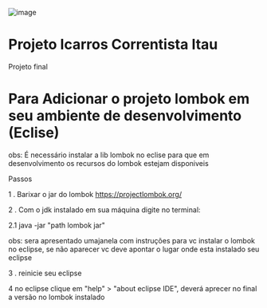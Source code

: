 ![image](https://theme.zdassets.com/theme_assets/885992/ff92333a0da67926acd4b63d9c9b9ee63472f012.png)

# Projeto Icarros Correntista Itau

Projeto final

#  Para Adicionar o projeto lombok em seu ambiente de desenvolvimento (Eclise)
obs: É necessário instalar a lib lombok no eclise para que em desenvolvimento os recursos do lombok estejam disponiveis

Passos

1 . Barixar o jar do lombok  https://projectlombok.org/

2 . Com o jdk instalado em sua máquina digite no terminal:

2.1 java -jar "path lombok jar"
  
obs: sera apresentado umajanela com instruções para vc instalar o lombok no eclipse, se não aparecer vc deve apontar o lugar onde esta instalado seu eclipse
  
  
3 . reinicie seu eclipse
  
4 no eclipse clique em "help" > "about eclipse IDE", deverá aprecer no final a versão no lombok instalado 
